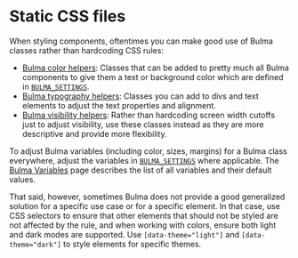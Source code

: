 # Static CSS files

When styling components, oftentimes you can make good use of Bulma classes
rather than hardcoding CSS rules:

- [Bulma color helpers](https://bulma.io/documentation/helpers/color-helpers/):
  Classes that can be added to pretty much all Bulma components to give them a
  text or background color which are defined in [`BULMA_SETTINGS`](../settings.py).
- [Bulma typography helpers](https://bulma.io/documentation/helpers/typography-helpers/):
  Classes you can add to divs and text elements to adjust the text properties
  and alignment.
- [Bulma visibility helpers](https://bulma.io/documentation/helpers/visibility-helpers/):
  Rather than hardcoding screen width cutoffs just to adjust visibility, use
  these classes instead as they are more descriptive and provide more
  flexibility.

To adjust Bulma variables (including color, sizes, margins) for a Bulma class
everywhere, adjust the variables in [`BULMA_SETTINGS`](../../settings.py) where
applicable. The [Bulma
Variables](https://bulma.io/documentation/customize/variables/) page describes
the list of all variables and their default values.

That said, however, sometimes Bulma does not provide a good generalized
solution for a specific use case or for a specific element. In that case, use
CSS selectors to ensure that other elements that should not be styled are not
affected by the rule, and when working with colors, ensure both light and dark
modes are supported. Use `[data-theme="light"]` and `[data-theme="dark"]` to
style elements for specific themes.

